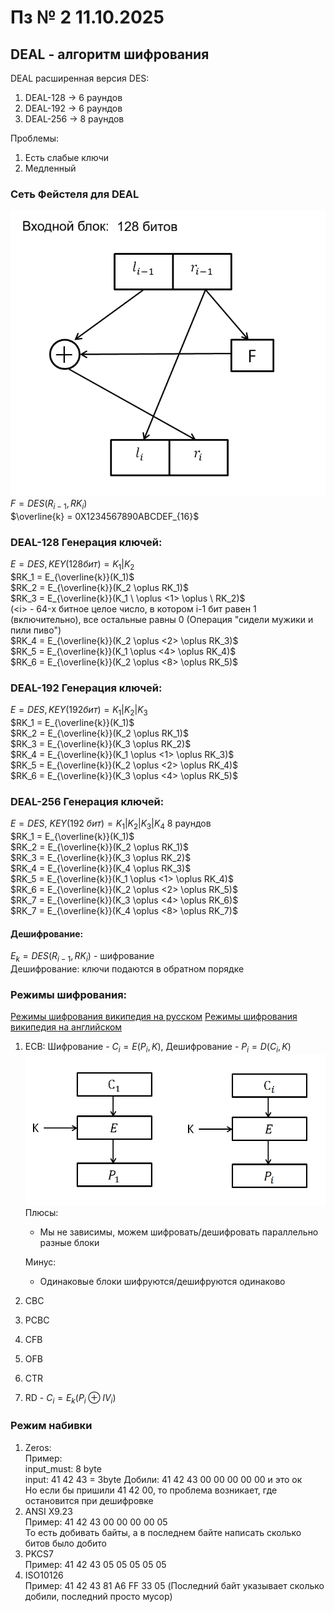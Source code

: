 # Пз № 2 11.10.2025
## DEAL - алгоритм шифрования
DEAL расширенная версия DES:
1) DEAL-128 -> 6 раундов
2) DEAL-192 -> 6 раундов
3) DEAL-256 -> 8 раундов

Проблемы:
1) Есть слабые ключи
2) Медленный

### Сеть Фейстеля для DEAL
![PZ-2-1.png](../picturec/PZ-2-1.png)
$F = DES(R_{i-1}, RK_i)$\
$\overline{k} = 0X1234567890ABCDEF_{16}$
### DEAL-128 Генерация ключей:
$E = DES, KEY(128 бит) = K_1 | K_2$\
$RK_1 = E_{\overline{k}}(K_1)$\
$RK_2 = E_{\overline{k}}(K_2 \oplus RK_1)$\
$RK_3 = E_{\overline{k}}(K_1 \ \oplus <1> \oplus \ RK_2)$ \
(\<i\> - 64-х битное целое число, в котором i-1 бит равен 1 (включительно), все остальные равны 0 (Операция "сидели мужики и пили пиво")\
$RK_4 = E_{\overline{k}}(K_2 \oplus <2> \oplus RK_3)$ \
$RK_5 = E_{\overline{k}}(K_1 \oplus <4> \oplus RK_4)$ \
$RK_6 = E_{\overline{k}}(K_2 \oplus <8> \oplus RK_5)$ 
### DEAL-192 Генерация ключей:
$E = DES, KEY(192 бит) = K_1 | K_2 | K_3$\
$RK_1 = E_{\overline{k}}(K_1)$\
$RK_2 = E_{\overline{k}}(K_2 \oplus RK_1)$\
$RK_3 = E_{\overline{k}}(K_3 \oplus RK_2)$ \
$RK_4 = E_{\overline{k}}(K_1 \oplus <1> \oplus RK_3)$ \
$RK_5 = E_{\overline{k}}(K_2 \oplus <2> \oplus RK_4)$ \
$RK_6 = E_{\overline{k}}(K_3 \oplus <4> \oplus RK_5)$ 
### DEAL-256 Генерация ключей:
$E = DES$, $KEY(192 \ бит) = K_1 | K_2 | K_3 | K_4$ 8 раундов\
$RK_1 = E_{\overline{k}}(K_1)$\
$RK_2 = E_{\overline{k}}(K_2 \oplus RK_1)$\
$RK_3 = E_{\overline{k}}(K_3 \oplus RK_2)$ \
$RK_4 = E_{\overline{k}}(K_4 \oplus RK_3)$ \
$RK_5 = E_{\overline{k}}(K_1 \oplus <1> \oplus RK_4)$ \
$RK_6 = E_{\overline{k}}(K_2 \oplus <2> \oplus RK_5)$ \
$RK_7 = E_{\overline{k}}(K_3 \oplus <4> \oplus RK_6)$ \
$RK_7 = E_{\overline{k}}(K_4 \oplus <8> \oplus RK_7)$
#### Дешифрование:
$E_k = DES(R_{i-1}, RK_i)$ - шифрование \
Дешифрование: ключи подаются в обратном порядке

### Режимы шифрования:
[Режимы шифрования википедия на русском](https://ru.wikipedia.org/wiki/Режим_шифрования)
[Режимы шифрования википедия на английском](https://en.wikipedia.org/wiki/Block_cipher_mode_of_operation)
1) ECB: Шифрование - $C_i = E(P_i, K)$, Дешифрование - $P_i = D(C_i, K)$
![PZ-2-2.png](../picturec/PZ-2-2.png)
    Плюсы:
   - Мы не зависимы, можем шифровать/дешифровать параллельно разные блоки

    Минус:
   - Одинаковые блоки шифруются/дешифруются одинаково
2) CBC
3) PCBC
4) CFB
5) OFB
6) CTR
7) RD - $C_i = E_k(P_i \oplus IV_i)$
### Режим набивки
1) Zeros:\
    Пример: \
    input_must: 8 byte\
    input: 41 42 43 = 3byte
    Добили: 41 42 43 00 00 00 00 00 и это ок\
    Но если бы пришили 41 42 00, то проблема возникает, где остановится при дешифровке
2) ANSI X9.23 \
    Пример: 41 42 43 00 00 00 00 05\
    То есть добивать байты, а в последнем байте написать сколько битов было добито
3) PKCS7 \
    Пример: 41 42 43 05 05 05 05 05
4) ISO10126 \
    Пример: 41 42 43 81 A6 FF 33 05 (Последний байт указывает сколько добили, последний просто мусор)
 
